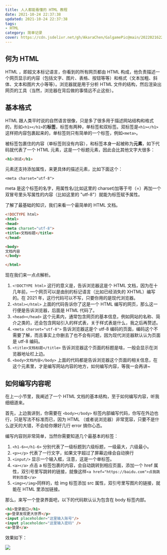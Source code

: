 ```yaml
---
title: 人人都能看懂的 HTML 教程
date: 2021-10-24 22:37:38
updated: 2021-10-24 22:37:38
tags:
- HTML
category: 简单记录
cover: https://cdn.jsdelivr.net/gh/AkaraChen/GalgamePic@main/20220216223151.png
---
```


## 何为 HTML

HTML ，即超文本标记语言，你看到的所有网页都由 HTML 构成，他负责描述一个网页显示的内容（包括文字、图片、表格、按钮等等）和格式（文本加粗、斜体、文本和图片大小等等）。浏览器就是用于分析 HTML 文件的结构，然后渲染出网页的工具（当然，浏览器在背后做的事情远不止这些）。

## 基本格式

HTML 跟人类平时说的自然语言很像，只是多了很多用于描述网站结构和格式的，形如`<h1></h1>`的**标签**，标签有两种，单标签和双标签。双标签是`<h1></h1>`这样把内容包裹起来的，单标签则只有简单的一个标签，例如`<meta>`。

被标签包裹住的内容（单标签则没有内容），和标签本身一起被称为**元素**，如下代码就代表了一个 HTML 元素，这是一个标题元素，因此会比其他文字大很多：

```html
<h1>测试</h1>
```

元素还支持添加属性，来更具体的描述元素，比如下面这个：

`<meta charset="utf-8">`

meta 是这个标签的名字，用属性名(比如这里的 charset)加等于号（=）再加一个双冒号里头写属性的内容（比如这里的 "utf-8"）就能为标签赋予属性。

了解了最基础的知识，我们来看一个最简单的 HTML 文档。

```html
<!DOCTYPE html>
<html>
<head>
<meta charset="utf-8">
<title>文档标题</title>
</head>

<body>
文档内容
</body>

</html>
```

现在我们来一点点解析。

1. `<!DOCTYPE html>` 这行的意义是，告诉浏览器这是个 HTML 文档，因为在十几年前，一个网页可以是由别的标记语言（比如已经消失的 XHTML）编写的。在 2021 年，这行代码可以不写，只要你用的是现代浏览器。
2. `<html></html>` 上面的代码告诉你了这是一个 HTML 编写的网页，那么这一行便是告诉浏览器，后面是 HTML 代码了。
3. `<head></head>` 这个元素内，通常包含网页的基本信息，例如网站的名称、简介之类的，还会包含网站引入的样式表，关于样式表是什么，我之后再赘述。
4. `<meta charset="utf-8">` 告诉浏览器这是个 utf-8 编码的页面，编码这个不需要了解，而且事实上你删去了也不会有问题，因为现代浏览器默认认为页面是 utf-8 编码。
5. `<title>文档标题</title>` 告诉浏览器这个页面的标题是啥，一般会显示在浏览器地址栏上边。
6. `<body>文档内容</body>` 上面的代码都是告诉浏览器这个页面的相关信息，在这个元素里，才是编写网站内容的地方，如何编写内容，等我一会再讲~

## 如何编写内容呢

在上一小节里，我阐述了一个 HTML 文档的基本结构，至于如何编写内容，听我细细道来。

首先，上边我讲到，你需要在 `<body></body>` 标签内部编写代码，你写在外边也行，只是写法不标准而已，因为 HTML （或者说浏览器）非常宽容，只要不是什么逆天的大错，不会给你爆好几行 error 搞你心态。

编写内容则非常简单，当然你需要知道几个最基本的标签：

1. `<h1-6></h1-6>` 分别代表了一级标题到六级标题，一级最大，六级最小。
2. `<p></p>` 代表了一行文字，如果文字超过了屏幕边缘会自动换行
3. `<input/>` 显示一个输入框，注意，这是一个单标签。
4. `<a></a>` 点击 a 标签包裹的内容，会自动跳转到相应页面，添加一个 href 属性，双引号里写跳转的链接，就像这样`<a href="https://baidu.com">点我跳转到百度</a>`
5. `<img></img>`同样的，给 img 标签添加 src 属性，双引号里写图片的链接，就能在 HTML 里添加链接。

那么，来写一个登录界面吧，以下的代码默认认为包含在 body 标签内部。

```html
<h1>登录窗口</h1>
<p>登录发现更大世界</p>
<input placeholder="这里输入账号"/>
<input placeholder="这里输入密码" />
<a>登录</a>
```

效果如下：

![](https://cdn.jsdelivr.net/gh/AkaraChen/GalgamePic@main/20211202222753.png)